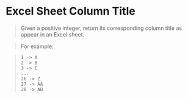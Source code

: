 Excel Sheet Column Title
========================

>Given a positive integer, return its corresponding column title as appear 
>in an Excel sheet.

>For example:

>     1 -> A
>     2 -> B
>     3 -> C
>     ...
>     26 -> Z
>     27 -> AA
>     28 -> AB 
